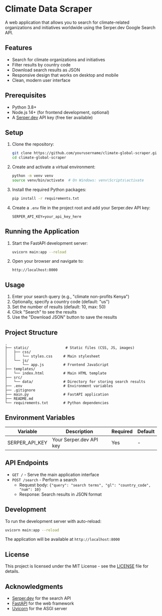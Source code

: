 # Climate Data Scraper

A web application that allows you to search for climate-related organizations and initiatives worldwide using the Serper.dev Google Search API.

## Features

- Search for climate organizations and initiatives
- Filter results by country code
- Download search results as JSON
- Responsive design that works on desktop and mobile
- Clean, modern user interface

## Prerequisites

- Python 3.8+
- Node.js 14+ (for frontend development, optional)
- A [Serper.dev](https://serper.dev/) API key (free tier available)

## Setup

1. Clone the repository:
   ```bash
   git clone https://github.com/yourusername/climate-global-scraper.git
   cd climate-global-scraper
   ```

2. Create and activate a virtual environment:
   ```bash
   python -m venv venv
   source venv/bin/activate  # On Windows: venv\Scripts\activate
   ```

3. Install the required Python packages:
   ```bash
   pip install -r requirements.txt
   ```

4. Create a `.env` file in the project root and add your Serper.dev API key:
   ```
   SERPER_API_KEY=your_api_key_here
   ```

## Running the Application

1. Start the FastAPI development server:
   ```bash
   uvicorn main:app --reload
   ```

2. Open your browser and navigate to:
   ```
   http://localhost:8000
   ```

## Usage

1. Enter your search query (e.g., "climate non-profits Kenya")
2. Optionally, specify a country code (default: "us")
3. Set the number of results (default: 10, max: 50)
4. Click "Search" to see the results
5. Use the "Download JSON" button to save the results

## Project Structure

```
.
├── static/                 # Static files (CSS, JS, images)
│   ├── css/
│   │   └── styles.css     # Main stylesheet
│   └── js/
│       └── app.js         # Frontend JavaScript
├── templates/
│   └── index.html         # Main HTML template
├── src/
│   └── data/              # Directory for storing search results
├── .env                   # Environment variables
├── .gitignore
├── main.py                # FastAPI application
├── README.md
└── requirements.txt       # Python dependencies
```

## Environment Variables

| Variable       | Description                          | Required | Default |
|----------------|--------------------------------------|----------|---------|
| SERPER_API_KEY | Your Serper.dev API key              | Yes      | -       |

## API Endpoints

- `GET /` - Serve the main application interface
- `POST /search` - Perform a search
  - Request body: `{"query": "search terms", "gl": "country_code", "num": 10}`
  - Response: Search results in JSON format

## Development

To run the development server with auto-reload:

```bash
uvicorn main:app --reload
```

The application will be available at `http://localhost:8000`

## License

This project is licensed under the MIT License - see the [LICENSE](LICENSE) file for details.

## Acknowledgments

- [Serper.dev](https://serper.dev/) for the search API
- [FastAPI](https://fastapi.tiangolo.com/) for the web framework
- [Uvicorn](https://www.uvicorn.org/) for the ASGI server
